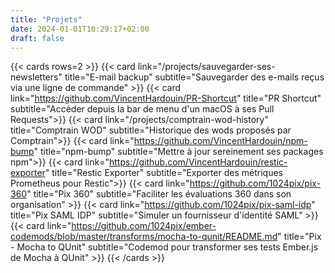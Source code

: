 ```yaml
---
title: "Projets"
date: 2024-01-01T10:29:17+02:00
draft: false
---
```



{{< cards rows=2 >}}
{{< card link="/projects/sauvegarder-ses-newsletters"
title="E-mail backup"
subtitle="Sauvegarder des e-mails reçus via une ligne de commande" >}}
{{< card link="https://github.com/VincentHardouin/PR-Shortcut" title="PR Shortcut"
subtitle="Accéder depuis la bar de menu d'un macOS à ses Pull Requests">}}
{{< card link="/projects/comptrain-wod-history" title="Comptrain WOD"
subtitle="Historique des wods proposés par Comptrain">}}
{{< card link="https://github.com/VincentHardouin/npm-bump" title="npm-bump"
subtitle="Mettre à jour sereinement ses packages npm">}}
{{< card link="https://github.com/VincentHardouin/restic-exporter" title="Restic Exporter"
subtitle="Exporter des métriques Prometheus pour Restic">}}
{{< card link="https://github.com/1024pix/pix-360" title="Pix 360"
subtitle="Faciliter les évaluations 360 dans son organisation" >}}
{{< card link="https://github.com/1024pix/pix-saml-idp" title="Pix SAML IDP"
subtitle="Simuler un fournisseur d'identité SAML" >}}
{{< card link="https://github.com/1024pix/ember-codemods/blob/master/transforms/mocha-to-qunit/README.md"
title="Pix - Mocha to QUnit"
subtitle="Codemod pour transformer ses tests Ember.js de Mocha à QUnit" >}}
{{< /cards >}}
